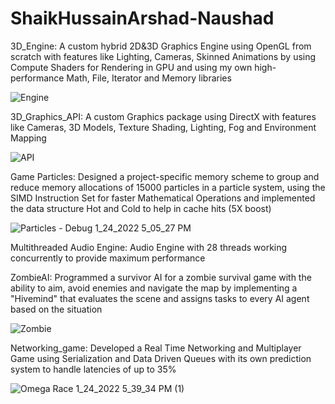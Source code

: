 # ShaikHussainArshad-Naushad

3D_Engine:
A custom hybrid 2D&3D Graphics Engine using OpenGL from scratch with features like Lighting, Cameras, 
Skinned Animations by using Compute Shaders for Rendering in GPU and using my own high-performance 
Math, File, Iterator and Memory libraries

![Engine](https://user-images.githubusercontent.com/73320479/150880279-bd5ab30f-747e-4a99-9ef4-4ea7e929ef5d.png)


3D_Graphics_API:
A custom Graphics package using DirectX with features like Cameras, 3D Models, Texture Shading, Lighting, Fog and Environment Mapping 

![API](https://user-images.githubusercontent.com/73320479/150880373-b0d772ec-f3f2-40de-8438-291d11e9058c.png)


Game Particles:
Designed a project-specific memory scheme to group and reduce memory allocations of 15000 particles in a particle system, using the 
SIMD Instruction Set for faster Mathematical Operations and implemented the data structure Hot and Cold to help in cache hits (5X boost)

![Particles - Debug 1_24_2022 5_05_27 PM](https://user-images.githubusercontent.com/73320479/150880438-6a80a45a-11ee-4488-8513-97b39c432e9e.png)

Multithreaded Audio Engine:
Audio Engine with 28 threads working concurrently to provide maximum performance

ZombieAI:
Programmed a survivor AI for a zombie survival game with the ability to aim, avoid enemies and navigate the map by implementing a "Hivemind" 
that evaluates the scene and assigns tasks to every AI agent based on the situation

![Zombie](https://user-images.githubusercontent.com/73320479/150883036-261b8602-c029-45db-a357-f9d89e53697b.png)

Networking_game:
Developed a Real Time Networking and Multiplayer Game using Serialization and Data Driven Queues with its own prediction system to handle latencies of up to 35%

![Omega Race 1_24_2022 5_39_34 PM (1)](https://user-images.githubusercontent.com/73320479/150883473-24cf5524-6173-4c78-ad47-4617a1c05b69.png)

